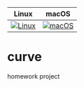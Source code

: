 | Linux                            | macOS                            |
|:--------------------------------:|:--------------------------------:|
| [![Linux][linux-img]][linux-url] | [![macOS][macOS-img]][macOS-url] |

# curve
homework project

[linux-img]: https://img.shields.io/circleci/project/github/flyingP0tat0/curve.svg?style=flat-square&colorA=999999&maxAge=10
[linux-url]: https://circleci.com/gh/flyingP0tat0/curve
[macOS-img]: https://img.shields.io/travis/flyingP0tat0/curve.svg?style=flat-square&colorA=999999&maxAge=10
[macOS-url]: https://travis-ci.org/flyingP0tat0/curve
